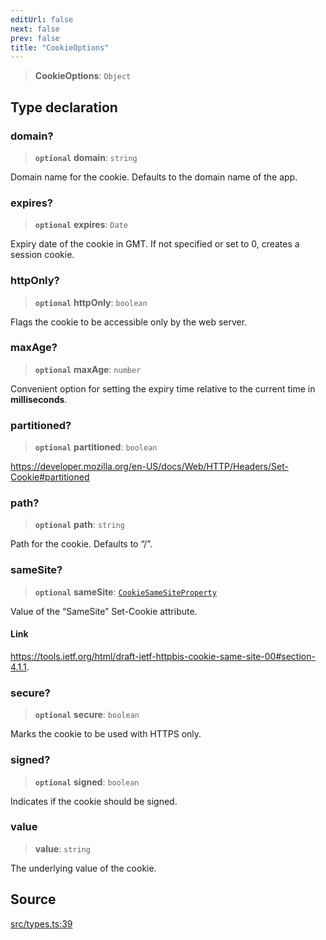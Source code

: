 ```yaml
---
editUrl: false
next: false
prev: false
title: "CookieOptions"
---
```


> **CookieOptions**: `Object`

## Type declaration

### domain?

> **`optional`** **domain**: `string`

Domain name for the cookie. Defaults to the domain name of the app.

### expires?

> **`optional`** **expires**: `Date`

Expiry date of the cookie in GMT. If not specified or set to 0, creates a session cookie.

### httpOnly?

> **`optional`** **httpOnly**: `boolean`

Flags the cookie to be accessible only by the web server.

### maxAge?

> **`optional`** **maxAge**: `number`

Convenient option for setting the expiry time relative to the current time in **milliseconds**.

### partitioned?

> **`optional`** **partitioned**: `boolean`

https://developer.mozilla.org/en-US/docs/Web/HTTP/Headers/Set-Cookie#partitioned

### path?

> **`optional`** **path**: `string`

Path for the cookie. Defaults to “/”.

### sameSite?

> **`optional`** **sameSite**: [`CookieSameSiteProperty`](CookieSameSiteProperty.md)

Value of the “SameSite” Set-Cookie attribute.

#### Link

https://tools.ietf.org/html/draft-ietf-httpbis-cookie-same-site-00#section-4.1.1.

### secure?

> **`optional`** **secure**: `boolean`

Marks the cookie to be used with HTTPS only.

### signed?

> **`optional`** **signed**: `boolean`

Indicates if the cookie should be signed.

### value

> **value**: `string`

The underlying value of the cookie.

## Source

[src/types.ts:39](https://github.com/eddienubes/sagetest/blob/e842b4f/src/types.ts#L39)
